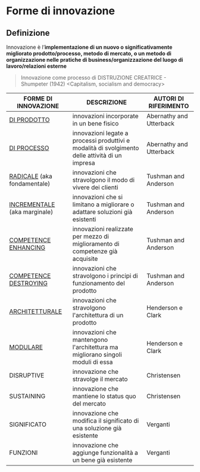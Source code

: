 # Forme di innovazione

## Definizione 

Innovazione è l’**implementazione di un nuovo o significativamente migliorato prodotto/processo, metodo di mercato, o un metodo di organizzazione nelle pratiche di business/organizzazione del luogo di lavoro/relazioni esterne**

> Innovazione come processo di DISTRUZIONE CREATRICE
> \- Shumpeter (1942) <Capitalism, socialism and democracy>

| FORME DI INNOVAZIONE  | DESCRIZIONE                                                                                     | AUTORI DI RIFERIMENTO   |
| --------------------- | ----------------------------------------------------------------------------------------------- | ----------------------- |
| [DI PRODOTTO](gip/innovazione%20di%20prodotto%20e%20di%20processo.md)           | innovazioni incorporate in un bene fisico                                                       | Abernathy and Utterback |
| [DI PROCESSO](gip/innovazione%20di%20prodotto%20e%20di%20processo.md)           | innovazioni legate a processi produttivi e modalità di svolgimento delle attività di un impresa | Abernathy and Utterback |
| [RADICALE](gip/innovazione%20radicale%20e%20incrementale.md) (aka fondamentale)             | innovazioni che stravolgono il modo di vivere dei clienti                                       | Tushman and Anderson    |
| [INCREMENTALE](gip/innovazione%20radicale%20e%20incrementale.md) (aka marginale)         | innovazioni che si limitano a migliorare o adattare soluzioni già esistenti                     | Tushman and Anderson    |
| [COMPETENCE ENHANCING](gip/innovazione%20competence%20destroying%20e%20enhancing.md)  | innovazioni realizzate per mezzo di miglioramento di competenze già acquisite                   | Tushman and Anderson    |
| [COMPETENCE DESTROYING](gip/innovazione%20competence%20destroying%20e%20enhancing.md) | innovazioni che stravolgono i principi di funzionamento del prodotto                            | Tushman and Anderson    |
| [ARCHITETTURALE](gip/innovazione%20architetturale%20e%20modulare.md)        | innovazioni che stravolgono l'architettura di un prodotto                                       | Henderson e Clark       |
| [MODULARE](gip/innovazione%20architetturale%20e%20modulare.md)              | innovazioni che mantengono l'architettura ma migliorano singoli moduli di essa                  | Henderson e Clark       |
| DISRUPTIVE            | innovazione che stravolge il mercato                                                            | Christensen             |
| SUSTAINING            | innovazione che mantiene lo status quo del mercato                                              | Christensen             |
| SIGNIFICATO           | innovazione che modifica il significato di una soluzione già esistente                          | Verganti                |
| FUNZIONI              | innovazione che aggiunge funzionalità a un bene già esistente                                   | Verganti                |                      |                                                                                                 |                         |
